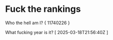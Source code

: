# Fuck the rankings

Who the hell am I?
{ 11740226 }

What fucking year is it?
[ 2025-03-18T21:56:40Z ]
